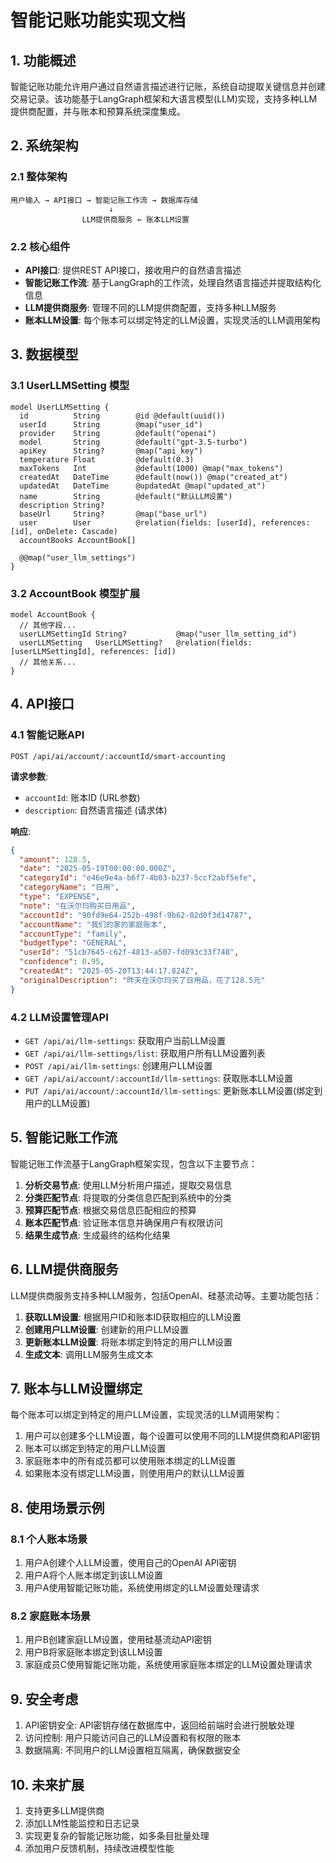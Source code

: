 # 智能记账功能实现文档

## 1. 功能概述

智能记账功能允许用户通过自然语言描述进行记账，系统自动提取关键信息并创建交易记录。该功能基于LangGraph框架和大语言模型(LLM)实现，支持多种LLM提供商配置，并与账本和预算系统深度集成。

## 2. 系统架构

### 2.1 整体架构

```
用户输入 → API接口 → 智能记账工作流 → 数据库存储
                      ↓
                LLM提供商服务 ← 账本LLM设置
```

### 2.2 核心组件

- **API接口**: 提供REST API接口，接收用户的自然语言描述
- **智能记账工作流**: 基于LangGraph的工作流，处理自然语言描述并提取结构化信息
- **LLM提供商服务**: 管理不同的LLM提供商配置，支持多种LLM服务
- **账本LLM设置**: 每个账本可以绑定特定的LLM设置，实现灵活的LLM调用架构

## 3. 数据模型

### 3.1 UserLLMSetting 模型

```prisma
model UserLLMSetting {
  id          String        @id @default(uuid())
  userId      String        @map("user_id")
  provider    String        @default("openai")
  model       String        @default("gpt-3.5-turbo")
  apiKey      String?       @map("api_key")
  temperature Float         @default(0.3)
  maxTokens   Int           @default(1000) @map("max_tokens")
  createdAt   DateTime      @default(now()) @map("created_at")
  updatedAt   DateTime      @updatedAt @map("updated_at")
  name        String        @default("默认LLM设置")
  description String?
  baseUrl     String?       @map("base_url")
  user        User          @relation(fields: [userId], references: [id], onDelete: Cascade)
  accountBooks AccountBook[]

  @@map("user_llm_settings")
}
```

### 3.2 AccountBook 模型扩展

```prisma
model AccountBook {
  // 其他字段...
  userLLMSettingId String?           @map("user_llm_setting_id")
  userLLMSetting   UserLLMSetting?   @relation(fields: [userLLMSettingId], references: [id])
  // 其他关系...
}
```

## 4. API接口

### 4.1 智能记账API

```
POST /api/ai/account/:accountId/smart-accounting
```

**请求参数**:
- `accountId`: 账本ID (URL参数)
- `description`: 自然语言描述 (请求体)

**响应**:
```json
{
  "amount": 128.5,
  "date": "2025-05-19T00:00:00.000Z",
  "categoryId": "e46e9e4a-b6f7-4b03-b237-5ccf2abf5efe",
  "categoryName": "日用",
  "type": "EXPENSE",
  "note": "在沃尔玛购买日用品",
  "accountId": "90fd9e64-252b-498f-9b62-02d0f3d14787",
  "accountName": "我们的家的家庭账本",
  "accountType": "family",
  "budgetType": "GENERAL",
  "userId": "51cb7645-c62f-4813-a507-fd093c33f748",
  "confidence": 0.95,
  "createdAt": "2025-05-20T13:44:17.824Z",
  "originalDescription": "昨天在沃尔玛买了日用品，花了128.5元"
}
```

### 4.2 LLM设置管理API

- `GET /api/ai/llm-settings`: 获取用户当前LLM设置
- `GET /api/ai/llm-settings/list`: 获取用户所有LLM设置列表
- `POST /api/ai/llm-settings`: 创建用户LLM设置
- `GET /api/ai/account/:accountId/llm-settings`: 获取账本LLM设置
- `PUT /api/ai/account/:accountId/llm-settings`: 更新账本LLM设置(绑定到用户的LLM设置)

## 5. 智能记账工作流

智能记账工作流基于LangGraph框架实现，包含以下主要节点：

1. **分析交易节点**: 使用LLM分析用户描述，提取交易信息
2. **分类匹配节点**: 将提取的分类信息匹配到系统中的分类
3. **预算匹配节点**: 根据交易信息匹配相应的预算
4. **账本匹配节点**: 验证账本信息并确保用户有权限访问
5. **结果生成节点**: 生成最终的结构化结果

## 6. LLM提供商服务

LLM提供商服务支持多种LLM服务，包括OpenAI、硅基流动等。主要功能包括：

1. **获取LLM设置**: 根据用户ID和账本ID获取相应的LLM设置
2. **创建用户LLM设置**: 创建新的用户LLM设置
3. **更新账本LLM设置**: 将账本绑定到特定的用户LLM设置
4. **生成文本**: 调用LLM服务生成文本

## 7. 账本与LLM设置绑定

每个账本可以绑定到特定的用户LLM设置，实现灵活的LLM调用架构：

1. 用户可以创建多个LLM设置，每个设置可以使用不同的LLM提供商和API密钥
2. 账本可以绑定到特定的用户LLM设置
3. 家庭账本中的所有成员都可以使用账本绑定的LLM设置
4. 如果账本没有绑定LLM设置，则使用用户的默认LLM设置

## 8. 使用场景示例

### 8.1 个人账本场景

1. 用户A创建个人LLM设置，使用自己的OpenAI API密钥
2. 用户A将个人账本绑定到该LLM设置
3. 用户A使用智能记账功能，系统使用绑定的LLM设置处理请求

### 8.2 家庭账本场景

1. 用户B创建家庭LLM设置，使用硅基流动API密钥
2. 用户B将家庭账本绑定到该LLM设置
3. 家庭成员C使用智能记账功能，系统使用家庭账本绑定的LLM设置处理请求

## 9. 安全考虑

1. API密钥安全: API密钥存储在数据库中，返回给前端时会进行脱敏处理
2. 访问控制: 用户只能访问自己的LLM设置和有权限的账本
3. 数据隔离: 不同用户的LLM设置相互隔离，确保数据安全

## 10. 未来扩展

1. 支持更多LLM提供商
2. 添加LLM性能监控和日志记录
3. 实现更复杂的智能记账功能，如多条目批量处理
4. 添加用户反馈机制，持续改进模型性能
